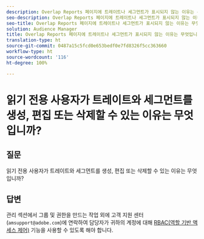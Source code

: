 ```yaml
---
description: Overlap Reports 페이지에 트레이트나 세그먼트가 표시되지 않는 이유는 무엇입니까?
seo-description: Overlap Reports 페이지에 트레이트나 세그먼트가 표시되지 않는 이유는 무엇입니까?
seo-title: Overlap Reports 페이지에 트레이트나 세그먼트가 표시되지 않는 이유는 무엇입니까?
solution: Audience Manager
title: Overlap Reports 페이지에 트레이트나 세그먼트가 표시되지 않는 이유는 무엇입니까?
translation-type: ht
source-git-commit: 0487a15c5fcd0e653bedf0e7fd8326f5cc363660
workflow-type: ht
source-wordcount: '116'
ht-degree: 100%

---
```



# 읽기 전용 사용자가 트레이트와 세그먼트를 생성, 편집 또는 삭제할 수 있는 이유는 무엇입니까?

## 질문

읽기 전용 사용자가 트레이트와 세그먼트를 생성, 편집 또는 삭제할 수 있는 이유는 무엇입니까?

## 답변

관리 섹션에서 그룹 및 권한을 만드는 작업 외에 고객 지원 센터(`amsupport@adobe.com`)에 연락하여 담당자가 귀하의 계정에 대해 [RBAC(역할 기반 액세스 제어)](../features/administration/administration-overview.md) 기능을 사용할 수 있도록 해야 합니다.
